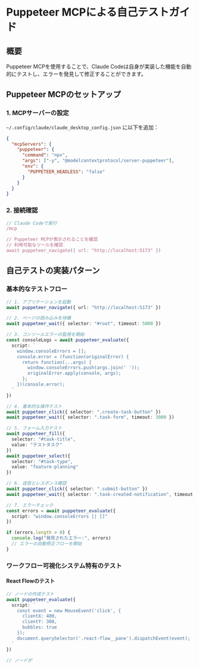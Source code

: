 # Puppeteer MCPによる自己テストガイド

## 概要

Puppeteer MCPを使用することで、Claude Codeは自身が実装した機能を自動的にテストし、エラーを発見して修正することができます。

## Puppeteer MCPのセットアップ

### 1. MCPサーバーの設定

`~/.config/claude/claude_desktop_config.json` に以下を追加：

```json
{
  "mcpServers": {
    "puppeteer": {
      "command": "npx",
      "args": ["-y", "@modelcontextprotocol/server-puppeteer"],
      "env": {
        "PUPPETEER_HEADLESS": "false"
      }
    }
  }
}
```

### 2. 接続確認

```typescript
// Claude Codeで実行
/mcp

// Puppeteer MCPが表示されることを確認
// 利用可能なツールを確認
await puppeteer_navigate({ url: "http://localhost:5173" })
```

## 自己テストの実装パターン

### 基本的なテストフロー

```typescript
// 1. アプリケーションを起動
await puppeteer_navigate({ url: "http://localhost:5173" })

// 2. ページの読み込みを待機
await puppeteer_wait({ selector: "#root", timeout: 5000 })

// 3. コンソールエラーの監視を開始
const consoleLogs = await puppeteer_evaluate({
  script: `
    window.consoleErrors = [];
    console.error = (function(originalError) {
      return function(...args) {
        window.consoleErrors.push(args.join(' '));
        originalError.apply(console, args);
      };
    })(console.error);
  `
})

// 4. 基本的な操作テスト
await puppeteer_click({ selector: ".create-task-button" })
await puppeteer_wait({ selector: ".task-form", timeout: 3000 })

// 5. フォーム入力テスト
await puppeteer_fill({ 
  selector: "#task-title", 
  value: "テストタスク" 
})
await puppeteer_select({ 
  selector: "#task-type", 
  value: "feature-planning" 
})

// 6. 送信とレスポンス確認
await puppeteer_click({ selector: ".submit-button" })
await puppeteer_wait({ selector: ".task-created-notification", timeout: 5000 })

// 7. エラーチェック
const errors = await puppeteer_evaluate({
  script: "window.consoleErrors || []"
})

if (errors.length > 0) {
  console.log("発見されたエラー:", errors)
  // エラーの自動修正フローを開始
}
```

### ワークフロー可視化システム特有のテスト

#### React Flowのテスト

```typescript
// ノードの作成テスト
await puppeteer_evaluate({
  script: `
    const event = new MouseEvent('click', {
      clientX: 400,
      clientY: 300,
      bubbles: true
    });
    document.querySelector('.react-flow__pane').dispatchEvent(event);
  `
})

// ノードが